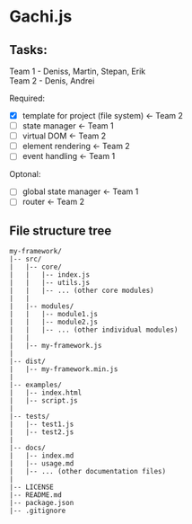 # Gachi.js

## Tasks:

Team 1 - Deniss, Martin, Stepan, Erik<br>
Team 2 - Denis, Andrei

Required:

-   [x] template for project (file system) <- Team 2
-   [ ] state manager <- Team 1
-   [ ] virtual DOM <- Team 2
-   [ ] element rendering <- Team 2
-   [ ] event handling <- Team 1

Optonal:

-   [ ] global state manager <- Team 1
-   [ ] router <- Team 2

## File structure tree

```
my-framework/
|-- src/
|   |-- core/
|   |   |-- index.js
|   |   |-- utils.js
|   |   |-- ... (other core modules)
|   |
|   |-- modules/
|   |   |-- module1.js
|   |   |-- module2.js
|   |   |-- ... (other individual modules)
|   |
|   |-- my-framework.js
|
|-- dist/
|   |-- my-framework.min.js
|
|-- examples/
|   |-- index.html
|   |-- script.js
|
|-- tests/
|   |-- test1.js
|   |-- test2.js
|
|-- docs/
|   |-- index.md
|   |-- usage.md
|   |-- ... (other documentation files)
|
|-- LICENSE
|-- README.md
|-- package.json
|-- .gitignore
```
